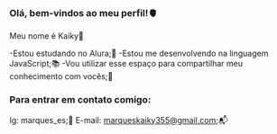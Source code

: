 ### Olá, bem-vindos ao meu perfil!🫀

Meu nome é Kaiky🌟

-Estou estudando no Alura;💙
-Estou me desenvolvendo na linguagem JavaScript;📚
-Vou utilizar esse espaço para compartilhar meu conhecimento com vocês;🫰

### Para entrar em contato comigo:
Ig: marques_es;🧃
E-mail: marqueskaiky355@gmail.com;📬

